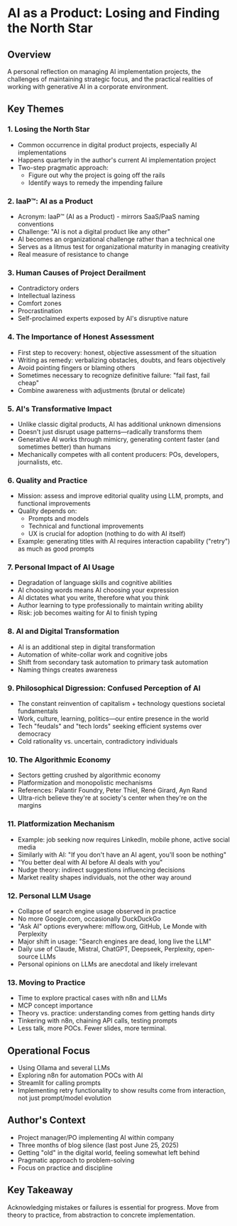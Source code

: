 # AI as a Product: Losing and Finding the North Star

## Overview
A personal reflection on managing AI implementation projects, the challenges of maintaining strategic focus, and the practical realities of working with generative AI in a corporate environment.

## Key Themes

### 1. Losing the North Star
- Common occurrence in digital product projects, especially AI implementations
- Happens quarterly in the author's current AI implementation project
- Two-step pragmatic approach:
  - Figure out why the project is going off the rails
  - Identify ways to remedy the impending failure

### 2. IaaP™: AI as a Product
- Acronym: IaaP™ (AI as a Product) - mirrors SaaS/PaaS naming conventions
- Challenge: "AI is not a digital product like any other"
- AI becomes an organizational challenge rather than a technical one
- Serves as a litmus test for organizational maturity in managing creativity
- Real measure of resistance to change

### 3. Human Causes of Project Derailment
- Contradictory orders
- Intellectual laziness
- Comfort zones
- Procrastination
- Self-proclaimed experts exposed by AI's disruptive nature

### 4. The Importance of Honest Assessment
- First step to recovery: honest, objective assessment of the situation
- Writing as remedy: verbalizing obstacles, doubts, and fears objectively
- Avoid pointing fingers or blaming others
- Sometimes necessary to recognize definitive failure: "fail fast, fail cheap"
- Combine awareness with adjustments (brutal or delicate)

### 5. AI's Transformative Impact
- Unlike classic digital products, AI has additional unknown dimensions
- Doesn't just disrupt usage patterns—radically transforms them
- Generative AI works through mimicry, generating content faster (and sometimes better) than humans
- Mechanically competes with all content producers: POs, developers, journalists, etc.

### 6. Quality and Practice
- Mission: assess and improve editorial quality using LLM, prompts, and functional improvements
- Quality depends on:
  - Prompts and models
  - Technical and functional improvements
  - UX is crucial for adoption (nothing to do with AI itself)
- Example: generating titles with AI requires interaction capability ("retry") as much as good prompts

### 7. Personal Impact of AI Usage
- Degradation of language skills and cognitive abilities
- AI choosing words means AI choosing your expression
- AI dictates what you write, therefore what you think
- Author learning to type professionally to maintain writing ability
- Risk: job becomes waiting for AI to finish typing

### 8. AI and Digital Transformation
- AI is an additional step in digital transformation
- Automation of white-collar work and cognitive jobs
- Shift from secondary task automation to primary task automation
- Naming things creates awareness

### 9. Philosophical Digression: Confused Perception of AI
- The constant reinvention of capitalism + technology questions societal fundamentals
- Work, culture, learning, politics—our entire presence in the world
- Tech "feudals" and "tech lords" seeking efficient systems over democracy
- Cold rationality vs. uncertain, contradictory individuals

### 10. The Algorithmic Economy
- Sectors getting crushed by algorithmic economy
- Platformization and monopolistic mechanisms
- References: Palantir Foundry, Peter Thiel, René Girard, Ayn Rand
- Ultra-rich believe they're at society's center when they're on the margins

### 11. Platformization Mechanism
- Example: job seeking now requires LinkedIn, mobile phone, active social media
- Similarly with AI: "If you don't have an AI agent, you'll soon be nothing"
- "You better deal with AI before AI deals with you"
- Nudge theory: indirect suggestions influencing decisions
- Market reality shapes individuals, not the other way around

### 12. Personal LLM Usage
- Collapse of search engine usage observed in practice
- No more Google.com, occasionally DuckDuckGo
- "Ask AI" options everywhere: mlflow.org, GitHub, Le Monde with Perplexity
- Major shift in usage: "Search engines are dead, long live the LLM"
- Daily use of Claude, Mistral, ChatGPT, Deepseek, Perplexity, open-source LLMs
- Personal opinions on LLMs are anecdotal and likely irrelevant

### 13. Moving to Practice
- Time to explore practical cases with n8n and LLMs
- MCP concept importance
- Theory vs. practice: understanding comes from getting hands dirty
- Tinkering with n8n, chaining API calls, testing prompts
- Less talk, more POCs. Fewer slides, more terminal.

## Operational Focus
- Using Ollama and several LLMs
- Exploring n8n for automation POCs with AI
- Streamlit for calling prompts
- Implementing retry functionality to show results come from interaction, not just prompt/model evolution

## Author's Context
- Project manager/PO implementing AI within company
- Three months of blog silence (last post June 25, 2025)
- Getting "old" in the digital world, feeling somewhat left behind
- Pragmatic approach to problem-solving
- Focus on practice and discipline

## Key Takeaway
Acknowledging mistakes or failures is essential for progress. Move from theory to practice, from abstraction to concrete implementation.
